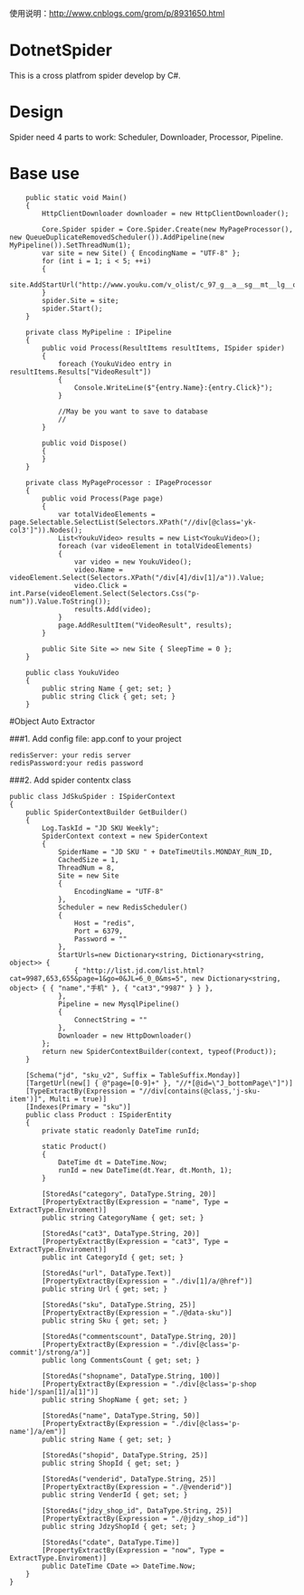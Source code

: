 使用说明：http://www.cnblogs.com/grom/p/8931650.html

# DotnetSpider
This is a cross platfrom spider develop by C#.

# Design
Spider need 4 parts to work: Scheduler, Downloader, Processor, Pipeline.

# Base use

		public static void Main()
		{
			HttpClientDownloader downloader = new HttpClientDownloader();

			Core.Spider spider = Core.Spider.Create(new MyPageProcessor(), new QueueDuplicateRemovedScheduler()).AddPipeline(new MyPipeline()).SetThreadNum(1);
			var site = new Site() { EncodingName = "UTF-8" };
			for (int i = 1; i < 5; ++i)
			{
				site.AddStartUrl("http://www.youku.com/v_olist/c_97_g__a__sg__mt__lg__q__s_1_r_0_u_0_pt_0_av_0_ag_0_sg__pr__h__d_1_p_1.html");
			}
			spider.Site = site;
			spider.Start();
		}

		private class MyPipeline : IPipeline
		{
			public void Process(ResultItems resultItems, ISpider spider)
			{
				foreach (YoukuVideo entry in resultItems.Results["VideoResult"])
				{
					Console.WriteLine($"{entry.Name}:{entry.Click}");
				}

				//May be you want to save to database
				// 
			}

			public void Dispose()
			{
			}
		}

		private class MyPageProcessor : IPageProcessor
		{
			public void Process(Page page)
			{
				var totalVideoElements = page.Selectable.SelectList(Selectors.XPath("//div[@class='yk-col3']")).Nodes();
				List<YoukuVideo> results = new List<YoukuVideo>();
				foreach (var videoElement in totalVideoElements)
				{
					var video = new YoukuVideo();
					video.Name = videoElement.Select(Selectors.XPath("/div[4]/div[1]/a")).Value;
					video.Click = int.Parse(videoElement.Select(Selectors.Css("p-num")).Value.ToString());
					results.Add(video);
				}
				page.AddResultItem("VideoResult", results);
			}

			public Site Site => new Site { SleepTime = 0 };
		}

		public class YoukuVideo
		{
			public string Name { get; set; }
			public string Click { get; set; }
		}
	
#Object Auto Extractor

###1. Add config file: app.conf to your project
    
	redisServer: your redis server
	redisPassword:your redis password

###2. Add spider contentx class

	public class JdSkuSpider : ISpiderContext
	{
		public SpiderContextBuilder GetBuilder()
		{
			Log.TaskId = "JD SKU Weekly";
			SpiderContext context = new SpiderContext
			{
				SpiderName = "JD SKU " + DateTimeUtils.MONDAY_RUN_ID,
				CachedSize = 1,
				ThreadNum = 8,
				Site = new Site
				{
					EncodingName = "UTF-8"
				},
				Scheduler = new RedisScheduler()
				{
					Host = "redis",
					Port = 6379,
					Password = ""
				},
				StartUrls=new Dictionary<string, Dictionary<string, object>> {
					{ "http://list.jd.com/list.html?cat=9987,653,655&page=1&go=0&JL=6_0_0&ms=5", new Dictionary<string, object> { { "name","手机" }, { "cat3","9987" } } },
				},
				Pipeline = new MysqlPipeline()
				{
					ConnectString = ""
				},
				Downloader = new HttpDownloader()
			};
			return new SpiderContextBuilder(context, typeof(Product));
		}

		[Schema("jd", "sku_v2", Suffix = TableSuffix.Monday)]
		[TargetUrl(new[] { @"page=[0-9]+" }, "//*[@id=\"J_bottomPage\"]")]
		[TypeExtractBy(Expression = "//div[contains(@class,'j-sku-item')]", Multi = true)]
		[Indexes(Primary = "sku")]
		public class Product : ISpiderEntity
		{
			private static readonly DateTime runId;

			static Product()
			{
				DateTime dt = DateTime.Now;
				runId = new DateTime(dt.Year, dt.Month, 1);
			}

			[StoredAs("category", DataType.String, 20)]
			[PropertyExtractBy(Expression = "name", Type = ExtractType.Enviroment)]
			public string CategoryName { get; set; }

			[StoredAs("cat3", DataType.String, 20)]
			[PropertyExtractBy(Expression = "cat3", Type = ExtractType.Enviroment)]
			public int CategoryId { get; set; }

			[StoredAs("url", DataType.Text)]
			[PropertyExtractBy(Expression = "./div[1]/a/@href")]
			public string Url { get; set; }

			[StoredAs("sku", DataType.String, 25)]
			[PropertyExtractBy(Expression = "./@data-sku")]
			public string Sku { get; set; }

			[StoredAs("commentscount", DataType.String, 20)]
			[PropertyExtractBy(Expression = "./div[@class='p-commit']/strong/a")]
			public long CommentsCount { get; set; }

			[StoredAs("shopname", DataType.String, 100)]
			[PropertyExtractBy(Expression = "./div[@class='p-shop hide']/span[1]/a[1]")]
			public string ShopName { get; set; }

			[StoredAs("name", DataType.String, 50)]
			[PropertyExtractBy(Expression = "./div[@class='p-name']/a/em")]
			public string Name { get; set; }

			[StoredAs("shopid", DataType.String, 25)]
			public string ShopId { get; set; }

			[StoredAs("venderid", DataType.String, 25)]
			[PropertyExtractBy(Expression = "./@venderid")]
			public string VenderId { get; set; }

			[StoredAs("jdzy_shop_id", DataType.String, 25)]
			[PropertyExtractBy(Expression = "./@jdzy_shop_id")]
			public string JdzyShopId { get; set; }

			[StoredAs("cdate", DataType.Time)]
			[PropertyExtractBy(Expression = "now", Type = ExtractType.Enviroment)]
			public DateTime CDate => DateTime.Now;
		}
	}

